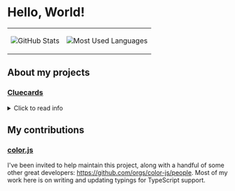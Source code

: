 # Hello, World!

<!-- Unfortunately I can't find a better way than this to vertically align two images with GitHub markdown -->
<table><tr><td valign="center">

![GitHub Stats](https://github-readme-stats.vercel.app/api?username=MysteryBlokHed&theme=dracula&include_all_commits=true)

</td><td valign="center">

![Most Used Languages](https://github-readme-stats.vercel.app/api/top-langs?username=MysteryBlokHed&theme=dracula&layout=compact)

</td></tr></table>

## About my projects

### [Cluecards](https://github.com/MysteryBlokHed/cluecards)

<details>
<summary>Click to read info</summary>

At first I thought this project was actually going to be relatively simple to implement,
but it actually ended up being quite challenging and fun to do.
The difficulty here was actually in the discovery of inference methods much more than the code implementation of them.

This was my first time learing and applying set theory, although it wasn't actually until
after I had started work on the inference logic that I realized that.
Speaking of: I've also tried to document the theory/proof behind what my code does on
[a page in that repo](https://github.com/MysteryBlokHed/cluecards/blob/main/Inference.md).
Hopefully it's as interesting to read as it was to write.

I also decided to eventually port the core of the inference logic to Rust (with WebAssembly),
because I noticed performance issues for a feature to determine the most likely guilty cards
(since it's essentially just brute-forcing all possible hand arrangements given the current data).
That was my first time ever using WebAssembly.

After porting to Rust, I ended up becoming somewhat obsessed with hyper-optimizing my code to run as fast as possible.
I've managed to make it something like 30&times; faster than it was with the original TypeScript,
even while adding new and often complex inference methods.

</details>

## My contributions

### [color.js](https://github.com/color-js/color.js)

I've been invited to help maintain this project, along with a handful of some other great developers: <https://github.com/orgs/color-js/people>.
Most of my work here is on writing and updating typings for TypeScript support.
